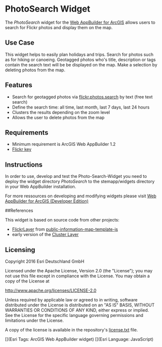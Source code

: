 # PhotoSearch Widget

The *PhotoSearch* widget for the [Web AppBuilder for ArcGIS](https://developers.arcgis.com/web-appbuilder/) allows users to search for Flickr photos and display them on the map.

## Use Case

This widget helps to easily plan holidays and trips. Search for photos such as for hiking or canoeing. Geotagged photos who's title, description or tags contain the search text will be be displayed on the map. Make a selection by deleting photos from the map.


## Features

*	Search for geotagged photos via [flickr.photos.search](https://www.flickr.com/services/api/flickr.photos.search.html) by text (free text search)
*	Define the search time: all time, last month, last 7 days, last 24 hours
*	Clusters the results depending on the zoom level
*	Allows the user to delete photos from the map

## Requirements

*    Minimum requirement is ArcGIS Web AppBuilder 1.2
*    [Flickr key](https://www.flickr.com/services/api/misc.api_keys.html)


## Instructions

In order to use, develop and test the Photo-Search-Widget you need to deploy the widget directory *PhotoSearch* to the stemapp/widgets directory in your Web AppBuilder installation.

For more ressources on developing and modifying widgets please visit [Web AppBuilder for ArcGIS (Developer Edition)](https://developers.arcgis.com/web-appbuilder/)

##References

This widget is based on source code from other projects:

*	[FlickrLayer](https://github.com/Esri/public-information-map-template-js/blob/master/js/FlickrLayer.js) from [public-information-map-template-js](https://github.com/Esri/public-information-map-template-js)
*	early version of the [Cluster Layer](https://github.com/Esri/cluster-layer-js)


## Licensing
Copyright 2016 Esri Deutschland GmbH

Licensed under the Apache License, Version 2.0 (the "License");
you may not use this file except in compliance with the License.
You may obtain a copy of the License at

   http://www.apache.org/licenses/LICENSE-2.0

Unless required by applicable law or agreed to in writing, software
distributed under the License is distributed on an "AS IS" BASIS,
WITHOUT WARRANTIES OR CONDITIONS OF ANY KIND, either express or implied.
See the License for the specific language governing permissions and
limitations under the License.

A copy of the license is available in the repository's [license.txt]( https://github.com/EsriDE/Photo-Search-Widget/blob/master/license.txt) file.

[](Esri Tags: ArcGIS Web AppBuilder widget)
[](Esri Language: JavaScript)